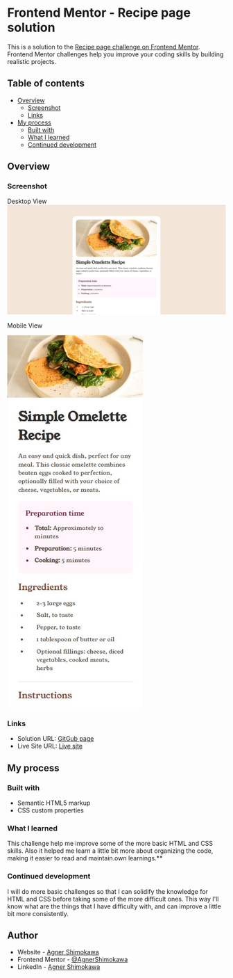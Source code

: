 # Frontend Mentor - Recipe page solution

This is a solution to the [Recipe page challenge on Frontend Mentor](https://www.frontendmentor.io/challenges/recipe-page-KiTsR8QQKm). Frontend Mentor challenges help you improve your coding skills by building realistic projects. 

## Table of contents

- [Overview](#overview)
  - [Screenshot](#screenshot)
  - [Links](#links)
- [My process](#my-process)
  - [Built with](#built-with)
  - [What I learned](#what-i-learned)
  - [Continued development](#continued-development)

## Overview

### Screenshot

Desktop View
![Desktop view image](./design/desktop-view.jpg)


Mobile View

![mobile view image](./design/mobile-view.jpg)


### Links

- Solution URL: [GitGub page](https://github.com/AgnerShimokawa/recipe-page)
- Live Site URL: [Live site](https://agnershimokawa.github.io/recipe-page/)

## My process

### Built with

- Semantic HTML5 markup
- CSS custom properties

### What I learned

This challenge help me improve some of the more basic HTML and CSS skills. Also it helped me learn a little bit more about organizing the code, making it easier to read and maintain.own learnings.**

### Continued development

I will do more basic challenges so that I can solidify the knowledge for HTML and CSS before taking some of the more difficult ones. This way I'll know what are the things that I have difficulty with, and can improve a little bit more consistently.

## Author

- Website - [Agner Shimokawa](https://github.com/AgnerShimokawa)
- Frontend Mentor - [@AgnerShimokawa](https://www.frontendmentor.io/profile/AgnerShimokawa)
- LinkedIn - [Agner Shimokawa](https://www.linkedin.com/in/agner-shimokawa/)